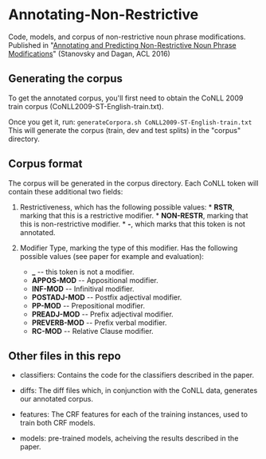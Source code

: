 # Annotating-Non-Restrictive
Code, models, and corpus of non-restrictive noun phrase modifications.  
Published in "[Annotating and Predicting Non-Restrictive Noun Phrase Modifications](https://www.cs.bgu.ac.il/~gabriels/acl_16_long.pdf)" (Stanovsky and Dagan, ACL 2016)

Generating the corpus
---------------------

To get the annotated corpus, you'll first need to obtain the CoNLL 2009 train corpus (CoNLL2009-ST-English-train.txt).

Once you get it, run:
```generateCorpora.sh CoNLL2009-ST-English-train.txt```
This will generate the corpus (train, dev and test splits) in the "corpus" directory.

Corpus format
-------------
The corpus will be generated in the corpus directory.
Each CoNLL token will contain these additional two fields:   

1. Restrictiveness, which has the following possible values:
       * **RSTR**, marking that this is a restrictive modifier.
       * **NON-RESTR**, marking that this is non-restrictive modifier.
       * **-**, which marks that this token is not annotated.

2. Modifier Type, marking the type of this modifier. Has the following possible values (see paper for example and evaluation):
      * **_** -- this token is not a modifier.
      * **APPOS-MOD** -- Appositional modifier.
      * **INF-MOD** -- Infinitival modifier.
      * **POSTADJ-MOD** -- Postfix adjectival modifier.
      * **PP-MOD** -- Prepositional modifier.
      * **PREADJ-MOD** -- Prefix adjectival modifier.
      * **PREVERB-MOD** -- Prefix verbal modifier.
      * **RC-MOD** -- Relative Clause modifier.




Other files in this repo
------------------------

- classifiers: Contains the code for the classifiers described in the paper.

- diffs: The diff files which, in conjunction with the CoNLL data, generates our annotated corpus.

- features: The CRF features for each of the training instances, used to train both CRF models.

- models: pre-trained models, acheiving the results described in the paper.

